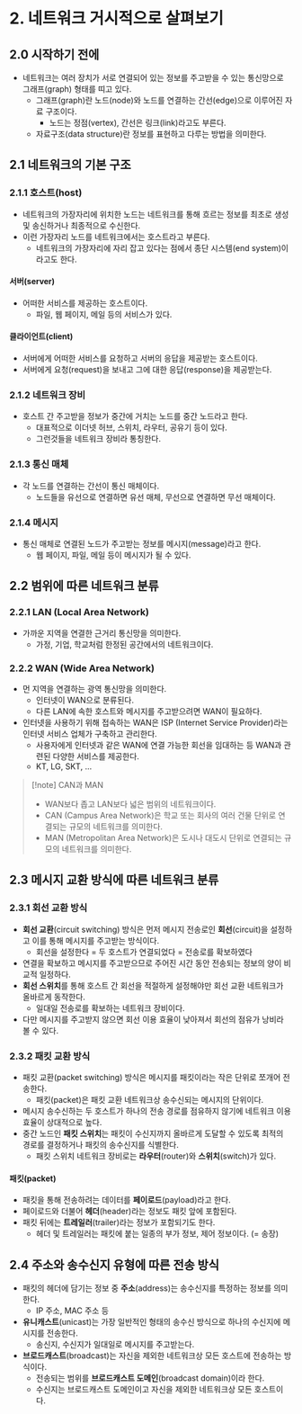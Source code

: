 # 2. 네트워크 거시적으로 살펴보기
## 2.0 시작하기 전에
- 네트워크는 여러 장치가 서로 연결되어 있는 정보를 주고받을 수 있는 통신망으로 그래프(graph) 형태를 띠고 있다.
	- 그래프(graph)란 노드(node)와 노드를 연결하는 간선(edge)으로 이루어진 자료 구조이다.
		- 노드는 정점(vertex), 간선은 링크(link)라고도 부른다. 
	- 자료구조(data structure)란 정보를 표현하고 다루는 방법을 의미한다.

## 2.1 네트워크의 기본 구조
### 2.1.1 호스트(host)
- 네트워크의 가장자리에 위치한 노드는 네트워크를 통해 흐르는 정보를 최초로 생성 및 송신하거나 최종적으로 수신한다.
- 이런 가장자리 노드를 네트워크에서는 호스트라고 부른다.
	- 네트워크의 가장자리에 자리 잡고 있다는 점에서 종단 시스템(end system)이라고도 한다.
#### 서버(server)
- 어떠한 서비스를 제공하는 호스트이다.
	- 파일, 웹 페이지, 메일 등의 서비스가 있다.
#### 클라이언트(client)
- 서버에게 어떠한 서비스를 요청하고 서버의 응답을 제공받는 호스트이다.
- 서버에게 요청(request)을 보내고 그에 대한 응답(response)을 제공받는다.

### 2.1.2 네트워크 장비
- 호스트 간 주고받을 정보가 중간에 거치는 노드를 중간 노드라고 한다.
	- 대표적으로 이더넷 허브, 스위치, 라우터, 공유기 등이 있다.
	- 그런것들을 네트워크 장비라 통칭한다.

### 2.1.3 통신 매체
- 각 노드를 연결하는 간선이 통신 매체이다.
	- 노드들을 유선으로 연결하면 유선 매체, 무선으로 연결하면 무선 매체이다.

### 2.1.4 메시지
- 통신 매체로 연결된 노드가 주고받는 정보를 메시지(message)라고 한다.
	- 웹 페이지, 파일, 메일 등이 메시지가 될 수 있다.

## 2.2 범위에 따른 네트워크 분류
### 2.2.1 LAN (Local Area Network)
- 가까운 지역을 연결한 근거리 통신망을 의미한다.
	- 가정, 기업, 학교처럼 한정된 공간에서의 네트워크이다.

### 2.2.2 WAN (Wide Area Network)
- 먼 지역을 연결하는 광역 통신망을 의미한다.
	- 인터넷이 WAN으로 분류된다.
	- 다른 LAN에 속한 호스트와 메시지를 주고받으려면 WAN이 필요하다.
- 인터넷을 사용하기 위해 접속하는 WAN은 ISP (Internet Service Provider)라는 인터넷 서비스 업체가 구축하고 관리한다.
	- 사용자에게 인터넷과 같은 WAN에 연결 가능한 회선을 임대하는 등 WAN과 관련된 다양한 서비스를 제공한다.
	- KT, LG, SKT, ...

> [!note] CAN과 MAN
> - WAN보다 좁고 LAN보다 넓은 범위의 네트워크이다.
> - CAN (Campus Area Network)은 학교 또는 회사의 여러 건물 단위로 연결되는 규모의 네트워크를 의미한다.
> - MAN (Metropolitan Area Network)은 도시나 대도시 단위로 연결되는 규모의 네트워크를 의미한다.

## 2.3 메시지 교환 방식에 따른 네트워크 분류
### 2.3.1 회선 교환 방식
- **회선 교환**(circuit switching) 방식은 먼저 메시지 전송로인 **회선**(circuit)을 설정하고 이를 통해 메시지를 주고받는 방식이다.
	- 회선을 설정한다 = 두 호스트가 연결되었다 = 전송로를 확보하였다
- 연결을 확보하고 메시지를 주고받으므로 주어진 시간 동안 전송되는 정보의 양이 비교적 일정하다.
- **회선 스위치**를 통해 호스트 간 회선을 적절하게 설정해야만 회선 교환 네트워크가 올바르게 동작한다.
	- 일대일 전송로를 확보하는 네트워크 장비이다.
- 다만 메시지를 주고받지 않으면 회선 이용 효율이 낮아져서 회선의 점유가 낭비라 볼 수 있다.

### 2.3.2 패킷 교환 방식
- 패킷 교환(packet switching) 방식은 메시지를 패킷이라는 작은 단위로 쪼개어 전송한다.
	- 패킷(packet)은 패킷 교환 네트워크상 송수신되는 메시지의 단위이다.
- 메시지 송수신하는 두 호스트가 하나의 전송 경로를 점유하지 않기에 네트워크 이용 효율이 상대적으로 높다.
- 중간 노드인 **패킷 스위치**는 패킷이 수신지까지 올바르게 도달할 수 있도록 최적의 경로를 결정하거나 패킷의 송수신지를 식별한다.
	- 패킷 스위치 네트워크 장비로는 **라우터**(router)와 **스위치**(switch)가 있다.

#### 패킷(packet)
- 패킷을 통해 전송하려는 데이터를 **페이로드**(payload)라고 한다.
- 페이로드와 더불어 **헤더**(header)라는 정보도 패킷 앞에 포함된다.
- 패킷 뒤에는 **트레일러**(trailer)라는 정보가 포함되기도 한다.
	- 헤더 및 트레일러는 패킷에 붙는 일종의 부가 정보, 제어 정보이다. (= 송장)

## 2.4 주소와 송수신지 유형에 따른 전송 방식
- 패킷의 헤더에 담기는 정보 중 **주소**(address)는 송수신지를 특정하는 정보를 의미한다.
	- IP 주소, MAC 주소 등
- **유니캐스트**(unicast)는 가장 일반적인 형태의 송수신 방식으로 하나의 수신지에 메시지를 전송한다.
	- 송신지, 수신지가 일대일로 메시지를 주고받는다.
- **브로드캐스트**(broadcast)는 자신을 제외한 네트워크상 모든 호스트에 전송하는 방식이다.
	- 전송되는 범위를 **브로드캐스트 도메인**(broadcast domain)이라 한다.
	- 수신지는 브로드캐스트 도메인이고 자신을 제외한 네트워크상 모든 호스트이다.